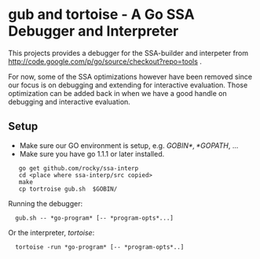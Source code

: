 gub and tortoise - A Go SSA Debugger and Interpreter
============================================================================

This projects provides a debugger for the SSA-builder and interpeter from http://code.google.com/p/go/source/checkout?repo=tools .

For now, some of the SSA optimizations however have been removed since our focus is on debugging and extending for interactive evaluation. Those optimization can be added back in when we have a good handle on debugging and interactive evaluation.

Setup
-----

* Make sure our GO environment is setup, e.g. *$GOBIN*, *$GOPATH*, ...
* Make sure you have go 1.1.1 or later installed.

```
   go get github.com/rocky/ssa-interp
   cd <place where ssa-interp/src copied>
   make
   cp tortroise gub.sh  $GOBIN/
```

Running the debugger:

```
  gub.sh -- *go-program* [-- *program-opts*...]
```

Or the interpreter, *tortoise*:

```
  tortoise -run *go-program* [-- *program-opts*..]
```
